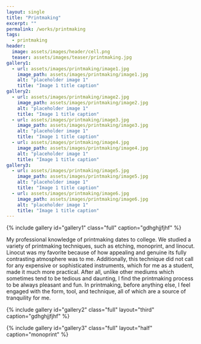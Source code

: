 ```yaml
---
layout: single
title: "Printmaking"
excerpt: ""
permalink: /works/printmaking
tags:
  - printmaking
header:
  image: assets/images/header/cell.png
  teaser: assets/images/teaser/printmaking.jpg
gallery1:
  - url: assets/images/printmaking/image1.jpg
    image_path: assets/images/printmaking/image1.jpg
    alt: "placeholder image 1"
    title: "Image 1 title caption"
gallery2:
  - url: assets/images/printmaking/image2.jpg
    image_path: assets/images/printmaking/image2.jpg
    alt: "placeholder image 1"
    title: "Image 1 title caption"
  - url: assets/images/printmaking/image3.jpg
    image_path: assets/images/printmaking/image3.jpg
    alt: "placeholder image 1"
    title: "Image 1 title caption"
  - url: assets/images/printmaking/image4.jpg
    image_path: assets/images/printmaking/image4.jpg
    alt: "placeholder image 1"
    title: "Image 1 title caption"
gallery3:
  - url: assets/images/printmaking/image5.jpg
    image_path: assets/images/printmaking/image5.jpg
    alt: "placeholder image 1"
    title: "Image 1 title caption"
  - url: assets/images/printmaking/image6.jpg
    image_path: assets/images/printmaking/image6.jpg
    alt: "placeholder image 1"
    title: "Image 1 title caption"
---
```


{% include gallery id="gallery1" class="full" caption="gdhghjjfjhf" %}


My professional knowledge of printmaking dates to college. We studied a variety of printmaking techniques, such as etching, monoprint, and linocut. Linocut was my favorite because of how appealing and genuine its fully contrasting atmosphere was to me. Additionally, this technique did not call for any expensive or sophisticated instruments, which for me as a student, made it much more practical.
After all, unlike other mediums which sometimes tend to be tedious and daunting, I find the printmaking process to be always pleasant and fun. In printmaking, before anything else, I feel engaged with the form, tool, and technique, all of which are a source of tranquility for me.


{% include gallery id="gallery2" class="full" layout="third" caption="gdhghjjfjhf" %}

{% include gallery id="gallery3" class="full" layout="half" caption="monoprint" %}
